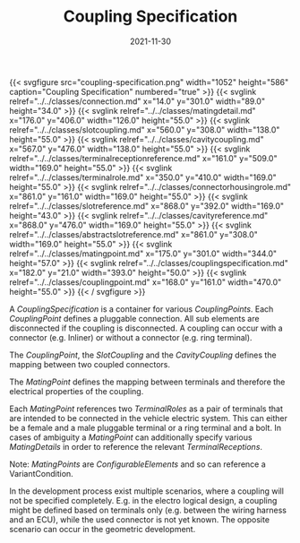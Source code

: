 ﻿---
title: Coupling Specification
toc: false
type: specs
layout: diagram
date: "2021-11-30"
draft: false
specification: VEC
version: 2.0.0-rc1
documentType: "Recommendation"
elementType: Diagram
classes:
  - Connection
  - MatingDetail
  - SlotCoupling
  - CavityCoupling
  - TerminalReceptionReference
  - TerminalRole
  - ConnectorHousingRole
  - SlotReference
  - CavityReference
  - AbstractSlotReference
  - MatingPoint
  - CouplingSpecification
  - CouplingPoint
menu:
  VEC-2.0.0-rc1:    
    parent: connectivity
    identifier: connectivity/coupling-specification
    weight: 1010008 

# Prev/next pager order (if `docs_section_pager` enabled in `params.toml`)
weight: 1010008
---
{{< svgfigure src="coupling-specification.png" width="1052" height="586" caption="Coupling Specification" numbered="true" >}}
  {{< svglink relref="../../classes/connection.md" x="14.0" y="301.0" width="89.0" height="34.0" >}}
  {{< svglink relref="../../classes/matingdetail.md" x="176.0" y="406.0" width="126.0" height="55.0" >}}
  {{< svglink relref="../../classes/slotcoupling.md" x="560.0" y="308.0" width="138.0" height="55.0" >}}
  {{< svglink relref="../../classes/cavitycoupling.md" x="567.0" y="476.0" width="138.0" height="55.0" >}}
  {{< svglink relref="../../classes/terminalreceptionreference.md" x="161.0" y="509.0" width="169.0" height="55.0" >}}
  {{< svglink relref="../../classes/terminalrole.md" x="350.0" y="410.0" width="169.0" height="55.0" >}}
  {{< svglink relref="../../classes/connectorhousingrole.md" x="861.0" y="161.0" width="169.0" height="55.0" >}}
  {{< svglink relref="../../classes/slotreference.md" x="868.0" y="392.0" width="169.0" height="43.0" >}}
  {{< svglink relref="../../classes/cavityreference.md" x="868.0" y="476.0" width="169.0" height="55.0" >}}
  {{< svglink relref="../../classes/abstractslotreference.md" x="861.0" y="308.0" width="169.0" height="55.0" >}}
  {{< svglink relref="../../classes/matingpoint.md" x="175.0" y="301.0" width="344.0" height="57.0" >}}
  {{< svglink relref="../../classes/couplingspecification.md" x="182.0" y="21.0" width="393.0" height="50.0" >}}
  {{< svglink relref="../../classes/couplingpoint.md" x="168.0" y="161.0" width="470.0" height="55.0" >}}
{{< / svgfigure >}}
<p> A <i>CouplingSpecification</i> is a container for various <i>CouplingPoints</i>. Each <i>CouplingPoint</i> defines a pluggable connection. All sub elements are disconnected if the coupling is disconnected. A coupling can occur with a connector (e.g. Inliner) or without a connector (e.g. ring terminal).      </p>      <p> The <i>CouplingPoint</i>, the <i>SlotCoupling</i> and the <i>CavityCoupling</i> defines the mapping between two coupled connectors.      </p>      <p> The <i>MatingPoint</i> defines the mapping between terminals and therefore the electrical properties of the coupling.      </p>      <p> Each <i>MatingPoint</i> references two <i>TerminalRoles</i> as a pair of terminals that are intended to be connected in the vehicle electric system. This can either be a female and a male pluggable terminal or a ring terminal and a bolt. In cases of ambiguity a <i>MatingPoint</i> can additionally specify various <i>MatingDetails</i> in order to reference the relevant <i>TerminalReceptions</i>.      </p>      <p> Note: <i>MatingPoints</i> are <i>ConfigurableElements</i> and so can reference a VariantCondition.      </p>      <p> In the development process exist multiple scenarios, where a coupling will not be specified completely. E.g. in the electro logical design, a coupling might be defined based on terminals only (e.g. between the wiring harness and an ECU), while the used connector is not yet known. The opposite scenario can occur in the geometric development.      </p>